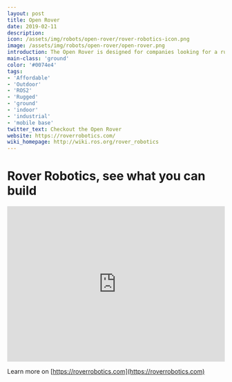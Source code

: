 ```yaml
---
layout: post
title: Open Rover
date: 2019-02-11
description:
icon: /assets/img/robots/open-rover/rover-robotics-icon.png
image: /assets/img/robots/open-rover/open-rover.png
introduction: The Open Rover is designed for companies looking for a rugged affordable robot to build on top of, where 100's or 1000's of robots can be deployed with minimal maintanance cost.
main-class: 'ground'
color: '#0074e4'
tags:
- 'Affordable'
- 'Outdoor'
- 'ROS2'
- 'Rugged'
- 'ground'
- 'indoor'
- 'industrial'
- 'mobile base'
twitter_text: Checkout the Open Rover
website: https://roverrobotics.com/
wiki_homepage: http://wiki.ros.org/rover_robotics
---
```


# Rover Robotics, see what you can build

<iframe width="100%" height="360" src="https://www.youtube.com/embed/Ca4JNfTe-rk" frameborder="0" allow="accelerometer; autoplay; encrypted-media; gyroscope; picture-in-picture" allowfullscreen></iframe>

Learn more on [https://roverrobotics.com](https://roverrobotics.com)

